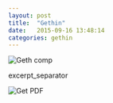 ```yaml
---
layout: post
title:  "Gethin"
date:   2015-09-16 13:48:14
categories: gethin
---
```



![Geth comp](https://en.wikipedia.org/wiki/File:Pandya_territories.png)

excerpt_separator

![Get PDF](https://en.wikipedia.org/wiki/File:Pandya_territories.png)
